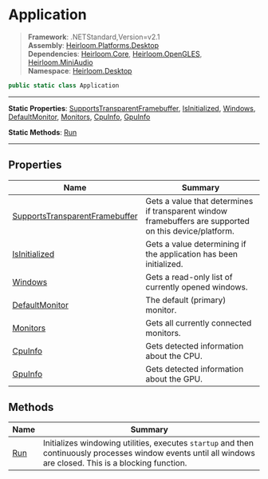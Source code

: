 # Application

> **Framework**: .NETStandard,Version=v2.1  
> **Assembly**: [Heirloom.Platforms.Desktop][0]  
> **Dependencies**: [Heirloom.Core][1], [Heirloom.OpenGLES][2], [Heirloom.MiniAudio][3]  
> **Namespace**: [Heirloom.Desktop][0]  

```cs
public static class Application
```

--------------------------------------------------------------------------------

**Static Properties**: [SupportsTransparentFramebuffer][4], [IsInitialized][5], [Windows][6], [DefaultMonitor][7], [Monitors][8], [CpuInfo][9], [GpuInfo][10]

**Static Methods**: [Run][11]

--------------------------------------------------------------------------------

## Properties

| Name                                | Summary                                                                                                |
|-------------------------------------|--------------------------------------------------------------------------------------------------------|
| [SupportsTransparentFramebuffer][4] | Gets a value that determines if transparent window framebuffers are supported on this device/platform. |
| [IsInitialized][5]                  | Gets a value determining if the application has been initialized.                                      |
| [Windows][6]                        | Gets a read-only list of currently opened windows.                                                     |
| [DefaultMonitor][7]                 | The default (primary) monitor.                                                                         |
| [Monitors][8]                       | Gets all currently connected monitors.                                                                 |
| [CpuInfo][9]                        | Gets detected information about the CPU.                                                               |
| [GpuInfo][10]                       | Gets detected information about the GPU.                                                               |

## Methods

| Name      | Summary                                                                                                                                                      |
|-----------|--------------------------------------------------------------------------------------------------------------------------------------------------------------|
| [Run][11] | Initializes windowing utilities, executes `startup` and then continuously processes window events until all windows are closed. This is a blocking function. |

[0]: ..\Heirloom.Platforms.Desktop.md
[1]: ..\Heirloom.Core.md
[2]: ..\Heirloom.OpenGLES.md
[3]: ..\Heirloom.MiniAudio.md
[4]: Heirloom.Desktop.Application.SupportsTransparentFramebuffer.md
[5]: Heirloom.Desktop.Application.IsInitialized.md
[6]: Heirloom.Desktop.Application.Windows.md
[7]: Heirloom.Desktop.Application.DefaultMonitor.md
[8]: Heirloom.Desktop.Application.Monitors.md
[9]: Heirloom.Desktop.Application.CpuInfo.md
[10]: Heirloom.Desktop.Application.GpuInfo.md
[11]: Heirloom.Desktop.Application.Run.md
